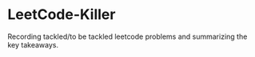 # LeetCode-Killer
Recording tackled/to be tackled leetcode problems and summarizing the key takeaways.
